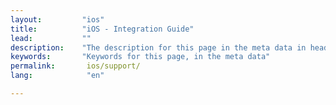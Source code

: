 ```yaml
---
layout:         "ios"
title:          "iOS - Integration Guide"
lead:           ""
description:    "The description for this page in the meta data in header."
keywords:       "Keywords for this page, in the meta data"
permalink:       ios/support/
lang:            "en"

---
```

